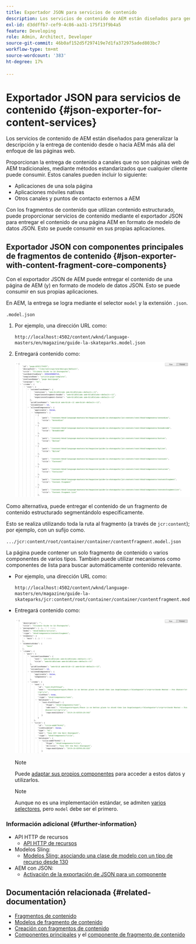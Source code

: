 ```yaml
---
title: Exportador JSON para servicios de contenido
description: Los servicios de contenido de AEM están diseñados para generalizar la descripción y la entrega de contenido desde o hacia AEM, más allá del enfoque en las páginas web. Proporcionan la entrega de contenido a canales que no son páginas web tradicionales de AEM, utilizando métodos estandarizados que cualquier cliente puede consumir.
exl-id: d3ddffb7-cef9-4c86-aa31-175f13f9b4a5
feature: Developing
role: Admin, Architect, Developer
source-git-commit: 46b0af152d5f297419e7d1fa372975aded803bc7
workflow-type: tm+mt
source-wordcount: '383'
ht-degree: 17%

---
```


# Exportador JSON para servicios de contenido {#json-exporter-for-content-services}

Los servicios de contenido de AEM están diseñados para generalizar la descripción y la entrega de contenido desde o hacia AEM más allá del enfoque de las páginas web.

Proporcionan la entrega de contenido a canales que no son páginas web de AEM tradicionales, mediante métodos estandarizados que cualquier cliente puede consumir. Estos canales pueden incluir lo siguiente:

* Aplicaciones de una sola página
* Aplicaciones móviles nativas
* Otros canales y puntos de contacto externos a AEM

Con los fragmentos de contenido que utilizan contenido estructurado, puede proporcionar servicios de contenido mediante el exportador JSON para entregar el contenido de una página AEM en formato de modelo de datos JSON. Esto se puede consumir en sus propias aplicaciones.

## Exportador JSON con componentes principales de fragmentos de contenido {#json-exporter-with-content-fragment-core-components}

Con el exportador JSON de AEM puede entregar el contenido de una página de AEM (y) en formato de modelo de datos JSON. Esto se puede consumir en sus propias aplicaciones.

En AEM, la entrega se logra mediante el selector `model` y la extensión `.json`.

`.model.json`

1. Por ejemplo, una dirección URL como:

   ```shell
   http://localhost:4502/content/wknd/language-masters/en/magazine/guide-la-skateparks.model.json
   ```

1. Entregará contenido como:

   ![Modelo JSON del contenido WKND](assets/json-model-wknd.png)

Como alternativa, puede entregar el contenido de un fragmento de contenido estructurado segmentándolo específicamente.

Esto se realiza utilizando toda la ruta al fragmento (a través de `jcr:content`); por ejemplo, con un sufijo como.

`.../jcr:content/root/container/container/contentfragment.model.json`

La página puede contener un solo fragmento de contenido o varios componentes de varios tipos. También puede utilizar mecanismos como componentes de lista para buscar automáticamente contenido relevante.

* Por ejemplo, una dirección URL como:

  ```shell
  http://localhost:4502/content/wknd/language-masters/en/magazine/guide-la-skateparks/jcr:content/root/container/container/contentfragment.model.json
  ```

* Entregará contenido como:

  ![Modelo JSON del fragmento de contenido WKND](assets/json-model-wknd-content-fragment.png)

  >[!NOTE]
  >
  >Puede [adaptar sus propios componentes](enabling-json-exporter.md) para acceder a estos datos y utilizarlos.

  >[!NOTE]
  >
  >Aunque no es una implementación estándar, se admiten [varios selectores](enabling-json-exporter.md#multiple-selectors), pero `model` debe ser el primero.

### Información adicional {#further-information}

* API HTTP de recursos
   * [API HTTP de recursos](/help/assets/developer-reference-material-apis.md)
* Modelos Sling:
   * [Modelos Sling: asociando una clase de modelo con un tipo de recurso desde 130](https://sling.apache.org/documentation/bundles/models.html#associating-a-model-class-with-a-resource-type-since-130)
* AEM con JSON:
   * [Activación de la exportación de JSON para un componente](enabling-json-exporter.md)

## Documentación relacionada {#related-documentation}

* [Fragmentos de contenido](/help/sites-cloud/administering/content-fragments/overview.md)
* [Modelos de fragmento de contenido](/help/sites-cloud/administering/content-fragments/managing-content-fragment-models.md)
* [Creación con fragmentos de contenido](/help/sites-cloud/authoring/fragments/content-fragments.md)
* [Componentes principales](https://experienceleague.adobe.com/docs/experience-manager-core-components/using/introduction.html?lang=es) y el [componente de fragmento de contenido](https://experienceleague.adobe.com/docs/experience-manager-core-components/using/components/content-fragment-component.html?lang=es)
